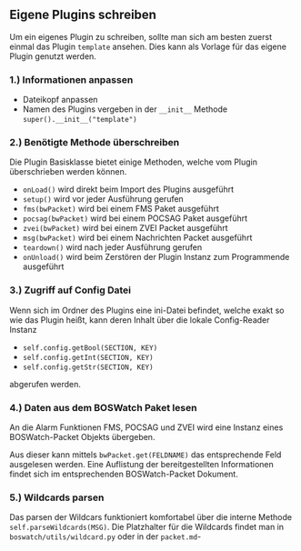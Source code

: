 ## Eigene Plugins schreiben

Um ein eigenes Plugin zu schreiben, sollte man sich am besten zuerst einmal das Plugin `template` ansehen.
Dies kann als Vorlage für das eigene Plugin genutzt werden.

### 1.) Informationen anpassen
- Dateikopf anpassen
- Namen des Plugins vergeben in der `__init__` Methode `super().__init__("template")`

### 2.) Benötigte Methode überschreiben
Die Plugin Basisklasse bietet einige Methoden, welche vom Plugin überschrieben werden können.
- `onLoad()` wird direkt beim Import des Plugins ausgeführt
- `setup()` wird vor jeder Ausführung gerufen
- `fms(bwPacket)` wird bei einem FMS Paket ausgeführt
- `pocsag(bwPacket)` wird bei einem POCSAG Paket ausgeführt
- `zvei(bwPacket)` wird bei einem ZVEI Packet ausgeführt
- `msg(bwPacket)` wird bei einem Nachrichten Packet ausgeführt
- `teardown()` wird nach jeder Ausführung gerufen
- `onUnload()` wird beim Zerstören der Plugin Instanz zum Programmende ausgeführt

### 3.) Zugriff auf Config Datei
Wenn sich im Ordner des Plugins eine ini-Datei befindet,
welche exakt so wie das Plugin heißt, kann deren Inhalt
über die lokale Config-Reader Instanz
- `self.config.getBool(SECTION, KEY)`
- `self.config.getInt(SECTION, KEY)`
- `self.config.getStr(SECTION, KEY)`

abgerufen werden.

### 4.) Daten aus dem BOSWatch Paket lesen
An die Alarm Funktionen FMS, POCSAG und ZVEI wird eine Instanz eines
BOSWatch-Packet Objekts übergeben.

Aus dieser kann mittels `bwPacket.get(FELDNAME)` das entsprechende Feld
ausgelesen werden. Eine Auflistung der bereitgestellten Informationen
findet sich im entsprechenden BOSWatch-Packet Dokument.

### 5.) Wildcards parsen
Das parsen der Wildcars funktioniert komfortabel über die interne Methode `self.parseWildcards(MSG)`.
Die Platzhalter für die Wildcards findet man in `boswatch/utils/wildcard.py` oder in der `packet.md`-
